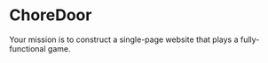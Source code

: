 # ChoreDoor

Your mission is to construct a single-page website that plays a fully-functional game.
